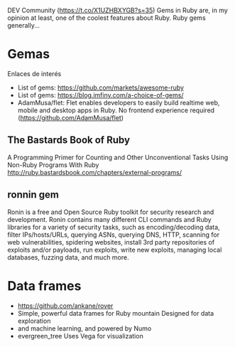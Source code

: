 
DEV Community (https://t.co/X1UZHBXYGB?s=35) Gems in Ruby are, in my opinion at least, one of the coolest features about Ruby. Ruby gems generally...

# Gemas

Enlaces de interés
* List of gems: https://github.com/markets/awesome-ruby
* List of gems: https://blog.imfiny.com/a-choice-of-gems/
* AdamMusa/flet: Flet enables developers to easily build realtime web, mobile and desktop apps in Ruby. No frontend experience required (https://github.com/AdamMusa/flet)

## The Bastards Book of Ruby

A Programming Primer for Counting and Other Unconventional Tasks
Using Non-Ruby Programs With Ruby
http://ruby.bastardsbook.com/chapters/external-programs/

## ronnin gem

Ronin is a free and Open Source Ruby toolkit for security research and development. Ronin contains many different CLI commands and Ruby libraries for a variety of security tasks, such as encoding/decoding data, filter IPs/hosts/URLs, querying ASNs, querying DNS, HTTP, scanning for web vulnerabilities, spidering websites, install 3rd party repositories of exploits and/or payloads, run exploits, write new exploits, managing local databases, fuzzing data, and much more.

# Data frames

* https://github.com/ankane/rover
* Simple, powerful data frames for Ruby mountain Designed for data exploration 
* and machine learning, and powered by Numo
* evergreen_tree Uses Vega for visualization


